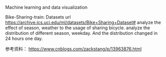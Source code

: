 Machine learning and data visualization

Bike-Sharing-train:
Datasets url https://archive.ics.uci.edu/ml/datasets/Bike+Sharing+Dataset#
analyze the effect of season, weather to the usage of sharing bicycle.
analyze the distribution of different season, weekday.
And the distribution changed in 24 hours one day.

参考资料：
https://www.cnblogs.com/zackstang/p/13963876.html
